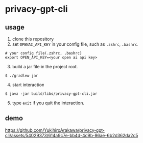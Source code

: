 # privacy-gpt-cli

## usage
1. clone this repository
2. set `OPENAI_API_KEY` in your config file, such as `.zshrc`, `.bashrc`.
```
# your config file(.zshrc, .bashrc)
export OPEN_API_KEY=<your open ai api key>
```
3. build a jar file in the project root.
```terminal
$ ./gradlew jar
```
4. start interaction
```terminal
$ java -jar build/libs/privacy-gpt-cli.jar
```
5. type `exit` if you quit the interaction.

## demo

https://github.com/YukihiroArakawa/privacy-gpt-cli/assets/54029373/614a9c7e-bb4d-4c9b-86ae-6b2d362da2c5

